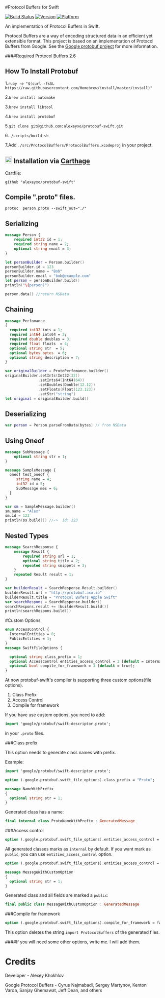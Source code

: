 #Protocol Buffers for Swift

[![Build Status](https://travis-ci.org/alexeyxo/protobuf-swift.svg?branch=master)](https://travis-ci.org/alexeyxo/protobuf-swift) [![Version](http://img.shields.io/cocoapods/v/ProtocolBuffers-Swift.svg)](http://cocoapods.org/?q=ProtocolBuffers-Swift) [![Platform](http://img.shields.io/cocoapods/p/ProtocolBuffers-Swift.svg)](http://cocoapods.org/?q=ProtocolBuffers)

An implementation of Protocol Buffers in Swift.

Protocol Buffers are a way of encoding structured data in an efficient yet extensible format. This project is based on an implementation of Protocol Buffers from Google. See the [Google protobuf project](https://developers.google.com/protocol-buffers/docs/overview) for more information.

####Required Protocol Buffers 2.6

How To Install Protobuf
-----------------------

1.`ruby -e "$(curl -fsSL https://raw.githubusercontent.com/Homebrew/install/master/install)"`

2.`brew install automake`

3.`brew install libtool`

4.`brew install protobuf`

5.`git clone git@github.com:alexeyxo/protobuf-swift.git`

6.`./scripts/build.sh`

7.Add `./src/ProtocolBuffers/ProtocolBuffers.xcodeproj` in your project.

<img src="https://cloud.githubusercontent.com/assets/432536/5252404/443d64f4-7952-11e4-9d26-fc5cc664cb61.png" width="22" height="22"> Installation via [Carthage](https://github.com/Carthage/Carthage)
------------------------------------------------------------------
Cartfile:
```
github "alexeyxo/protobuf-swift"
```

Compile ".proto" files.
-----------------------

`protoc  person.proto --swift_out="./"`

Serializing
-----------

```protobuf
message Person {
    required int32 id = 1;
    required string name = 2;
    optional string email = 3;
}
```

```swift
let personBuilder = Person.builder()
personBuilder.id = 123
personBuilder.name = "Bob"
personBuilder.email = "bob@example.com"
let person = personBuilder.build()
println("\(person)")

person.data() //return NSData
```

Chaining
--------

```protobuf
message Perfomance
{
  required int32 ints = 1;
  required int64 ints64 = 2;
  required double doubles = 3;
  required float floats  = 4;
  optional string str  = 5;
  optional bytes bytes  = 6;
  optional string description = 7;
}
```

```swift
var originalBuilder = ProtoPerfomance.builder()
originalBuilder.setInts(Int32(32))
               .setInts64(Int64(64))
               .setDoubles(Double(12.12))
               .setFloats(Float(123.123))
               .setStr("string")
let original = originalBuilder.build()
```

Deserializing
-------------

```swift
var person = Person.parseFromData(bytes) // from NSData
```

Using Oneof
-----------

```protobuf
message SubMessage {
    optional string str = 1;
}

message SampleMessage {
  oneof test_oneof {
     string name = 4;
     int32 id = 5;
     SubMessage mes = 6;
  }
}
```

```swift
var sm = SampleMessage.builder()
sm.name = "Alex"
sm.id = 123
println(ss.build()) //->  id: 123
```

Nested Types
------------

```protobuf
message SearchResponse {
    message Result {
        required string url = 1;
        optional string title = 2;
        repeated string snippets = 3;
    }
    repeated Result result = 1;
}
```

```swift
var builderResult = SearchResponse.Result.builder()
builderResult.url = "http://protobuf.axo.io"
builderResult.title = "Protocol Bufers Apple Swift"
var searchRespons = SearchResponse.builder()
searchRespons.result += [builderResult.build()]
println(searchRespons.build())
```

#Custom Options

```protobuf
enum AccessControl {
  InternalEntities = 0;
  PublicEntities = 1;
}
message SwiftFileOptions {

  optional string class_prefix = 1;
  optional AccessControl entities_access_control = 2 [default = InternalEntities];
  optional bool compile_for_framework = 3 [default = true];
}
```

At now protobuf-swift's compiler is supporting three custom options(file options).

1.	Class Prefix
2.	Access Control
3.	Compile for framework

If you have use custom options, you need to add:

```protobuf
import 'google/protobuf/swift-descriptor.proto';
```

in your `.proto` files.

###Class prefix

This option needs to generate class names with prefix.

Example:

```protobuf
import 'google/protobuf/swift-descriptor.proto';

option (.google.protobuf.swift_file_options).class_prefix = "Proto";

message NameWithPrefix
{
  optional string str = 1;
}
```

Generated class has a name:

```swift
final internal class ProtoNameWithPrefix : GeneratedMessage
```

###Access control

```protobuf
option (.google.protobuf.swift_file_options).entities_access_control = PublicEntities;
```

All generated classes marks as `internal` by default. If you want mark as `public`, you can use `entities_access_control` option.

```protobuf
option (.google.protobuf.swift_file_options).entities_access_control = PublicEntities;

message MessageWithCustomOption
{
  optional string str = 1;
}
```

Generated class and all fields are marked a `public`:

```swift
final public class MessageWithCustomOption : GeneratedMessage
```

###Compile for framework

```protobuf
option (.google.protobuf.swift_file_options).compile_for_framework = false;
```

This option deletes the string `import ProtocolBuffers` of the generated files.

####If you will need some other options, write me. I will add them.

Credits
=======

Developer - Alexey Khokhlov

Google Protocol Buffers - Cyrus Najmabadi, Sergey Martynov, Kenton Varda, Sanjay Ghemawat, Jeff Dean, and others

